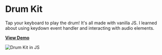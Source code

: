 # Drum Kit
Tap your keyboard to play the drum! It's all made with vanilla JS. I learned about using keydown event handler and interacting with audio elements.  

[**View Demo**](https://chinyi3005.github.io/100websites/25-drumkit)

![Drum Kit in JS](./img/demo-drumkit.png)
